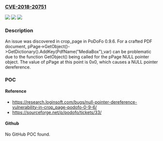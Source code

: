 ### [CVE-2018-20751](https://cve.mitre.org/cgi-bin/cvename.cgi?name=CVE-2018-20751)
![](https://img.shields.io/static/v1?label=Product&message=n%2Fa&color=blue)
![](https://img.shields.io/static/v1?label=Version&message=n%2Fa&color=blue)
![](https://img.shields.io/static/v1?label=Vulnerability&message=n%2Fa&color=brighgreen)

### Description

An issue was discovered in crop_page in PoDoFo 0.9.6. For a crafted PDF document, pPage->GetObject()->GetDictionary().AddKey(PdfName("MediaBox"),var) can be problematic due to the function GetObject() being called for the pPage NULL pointer object. The value of pPage at this point is 0x0, which causes a NULL pointer dereference.

### POC

#### Reference
- https://research.loginsoft.com/bugs/null-pointer-dereference-vulnerability-in-crop_page-podofo-0-9-6/
- https://sourceforge.net/p/podofo/tickets/33/

#### Github
No GitHub POC found.


